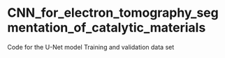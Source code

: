 # CNN_for_electron_tomography_segmentation_of_catalytic_materials

Code for the U-Net model
Training and validation data set
